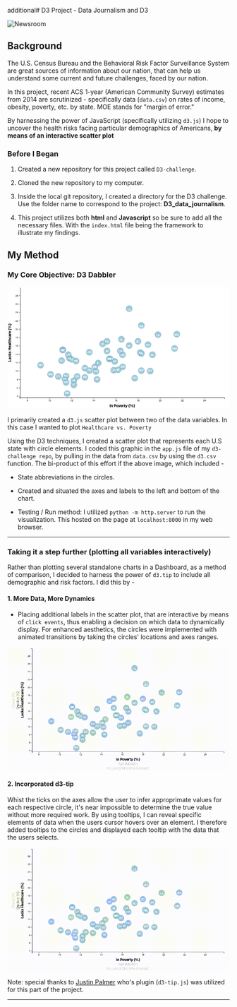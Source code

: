 additional# D3 Project - Data Journalism and D3

![Newsroom](https://media.giphy.com/media/v2xIous7mnEYg/giphy.gif)

## Background

The U.S. Census Bureau and the Behavioral Risk Factor Surveillance System are great sources of information about our nation, that can help us understand some current and future challenges, faced by our nation.

In this project, recent ACS 1-year (American Community Survey) estimates from 2014 are scrutinized - specifically data (`data.csv`) on rates of income, obesity, poverty, etc. by state. MOE stands for "margin of error."

By harnessing the power of JavaScript (specifically utilizing `d3.js`) I hope to uncover the health risks facing particular demographics of Americans, <b>by means of an interactive scatter plot</b>

### Before I Began

1. Created a new repository for this project called `D3-challenge`.

2. Cloned the new repository to my computer.

3. Inside the local git repository, I created a directory for the D3 challenge. Use the folder name to correspond to the project: **D3_data_journalism**.

4. This project utilizes both **html** and **Javascript** so be sure to add all the necessary files. With the `index.html` file being the framework to illustrate my findings.


## My Method

### My Core Objective: D3 Dabbler

![core-chart](Images/completed_core_chart.png)

I primarily created a `d3.js` scatter plot between two of the data variables. In this case I wanted to plot `Healthcare vs. Poverty`

Using the D3 techniques, I created a scatter plot that represents each U.S state with circle elements. I coded this graphic in the `app.js` file of my `d3-challenge repo`, by pulling in the data from `data.csv` by using the `d3.csv` function. The bi-product of this effort if the above image, which included -

* State abbreviations in the circles.

* Created and situated the axes and labels to the left and bottom of the chart.

* Testing / Run method: I utilized `python -m http.server` to run the visualization. This hosted on the page at `localhost:8000` in my web browser.

- - -

### Taking it a step further (plotting all variables interactively)

Rather than plotting several standalone charts in a Dashboard, as a method of comparison, I decided to harness the power of `d3.tip` to include all demographic and risk factors. I did this by -

#### 1. More Data, More Dynamics

* Placing additional labels in the scatter plot, that are interactive by means of `click events`, thus enabling a decision on which data to dynamically display. For enhanced aesthetics, the circles were implemented with animated transitions by taking the circles' locations and axes ranges.

![7-animated-scatter](Images/completed_assignment_movie.gif)

#### 2. Incorporated d3-tip

Whist the ticks on the axes allow the user to infer approprimate values for each respective circle, it's near impossible to determine the true value without more required work. By using tooltips, I can reveal specific elements of data when the users cursor hovers over an element. I therefore added tooltips to the circles and displayed each tooltip with the data that the users selects.

![7-animated-scatter](Images/completed_assignment_movie.gif)

Note: special thanks to [Justin Palmer](https://github.com/Caged) who's plugin (`d3-tip.js`) was utilized for this part of the project.
- - -
